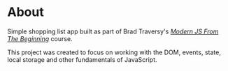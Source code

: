 # About

Simple shopping list app built as part of Brad Traversy's *[Modern JS From The Beginning](https://www.traversymedia.com/modern-javascript-2-0)* course.

This project was created to focus on working with the DOM, events, state, local storage and other fundamentals of JavaScript.
